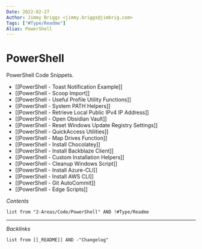```yaml
---
Date: 2022-02-27
Author: Jimmy Briggs <jimmy.briggs@jimbrig.com>
Tags: ["#Type/Readme"]
Alias: PowerShell
---
```


# PowerShell

<!-- optional markdown-notes-tree directory description starts here -->
PowerShell Code Snippets.
<!-- optional markdown-notes-tree directory description ends here -->

-   [[PowerShell - Toast Notification Example]]
-   [[PowerShell - Scoop Import]]
-   [[PowerShell - Useful Profile Utility Functions]]
-   [[PowerShell - System PATH Helpers]]
-   [[PowerShell - Retrieve Local Public IPv4 IP Address]]
-   [[PowerShell - Open Obsidian Vault]]
-   [[PowerShell - Reset Windows Update Registry Settings]]
-   [[PowerShell - QuickAccess Utilities]]
-   [[PowerShell - Map Drives Function]]
-   [[PowerShell - Install Chocolatey]]
-   [[PowerShell - Install Backblaze Client]]
-   [[PowerShell - Custom Installation Helpers]]
-   [[PowerShell - Cleanup Windows Script]]
-   [[PowerShell - Install Azure-CLI]]
-   [[PowerShell - Install AWS CLI]]
-   [[PowerShell - Git AutoCommit]]
-   [[PowerShell - Edge Scripts]]

*Contents*

```dataview
list from "2-Areas/Code/PowerShell" AND !#Type/Readme
```

***

*Backlinks*

```dataview
list from [[_README]] AND -"Changelog"
```

